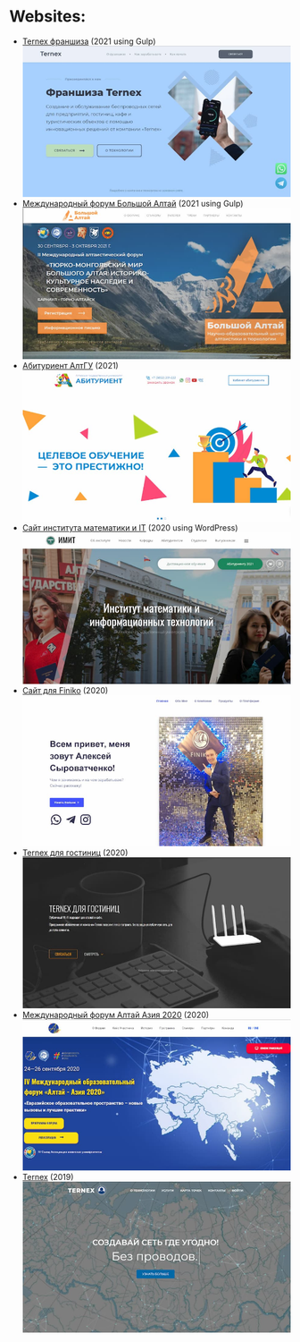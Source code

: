 # Websites:

* [Ternex франшиза](https://ternex.ru/franchise/) (2021 using Gulp)
![Ternex франшиза](./thumbs/franchise.jpg "Ternex франшиза")​
* [Международный форум Большой Алтай](http://altai2021.asu.ru/) (2021 using Gulp)
![Международный форум Большой Алтай](./thumbs/altai.jpg "Международный форум Большой Алтай")​
* [Абитуриент АлтГУ](https://abiturient.asu.ru/) (2021)
![Абитуриент АлтГУ](./thumbs/abit.jpg "Абитуриент АлтГУ")​
* [Сайт института математики и IT](http://www.math.asu.ru/) (2020 using WordPress)
![Сайт института математики и IT](./thumbs/math.jpg "Сайт института математики и IT")​
* [Сайт для Finiko](https://quetan.github.io/finiko) (2020)
![Сайт для Finiko](./thumbs/finiko.jpg "Сайт для Finiko")​
* [Ternex для гостиниц](https://ternex.ru/hotels/) (2020)
![Ternex для гостиниц](./thumbs/hotels.jpg "Ternex для гостиниц")​
* [Международный форум Алтай Азия 2020](http://altaiasia2020.asu.ru/) (2020)
![Международный форум Алтай Азия 2020](./thumbs/asia.jpg "Международный форум Алтай Азия 2020")​
* [Ternex](https://ternex.ru) (2019) 
![Ternex](./thumbs/ternex.jpg "Ternex")​

